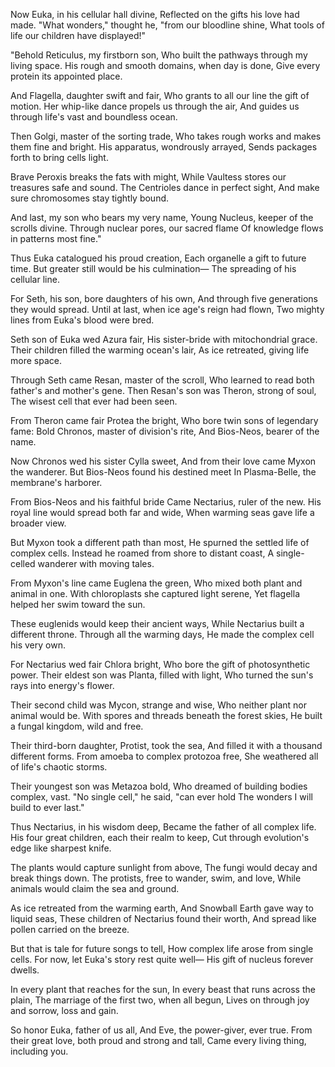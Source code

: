 Now Euka, in his cellular hall divine,
Reflected on the gifts his love had made.
"What wonders," thought he, "from our bloodline shine,
What tools of life our children have displayed!"

"Behold Reticulus, my firstborn son,
Who built the pathways through my living space.
His rough and smooth domains, when day is done,
Give every protein its appointed place.

And Flagella, daughter swift and fair,
Who grants to all our line the gift of motion.
Her whip-like dance propels us through the air,
And guides us through life's vast and boundless ocean.

Then Golgi, master of the sorting trade,
Who takes rough works and makes them fine and bright.
His apparatus, wondrously arrayed,
Sends packages forth to bring cells light.

Brave Peroxis breaks the fats with might,
While Vaultess stores our treasures safe and sound.
The Centrioles dance in perfect sight,
And make sure chromosomes stay tightly bound.

And last, my son who bears my very name,
Young Nucleus, keeper of the scrolls divine.
Through nuclear pores, our sacred flame
Of knowledge flows in patterns most fine."

Thus Euka catalogued his proud creation,
Each organelle a gift to future time.
But greater still would be his culmination—
The spreading of his cellular line.

For Seth, his son, bore daughters of his own,
And through five generations they would spread.
Until at last, when ice age's reign had flown,
Two mighty lines from Euka's blood were bred.

Seth son of Euka wed Azura fair,
His sister-bride with mitochondrial grace.
Their children filled the warming ocean's lair,
As ice retreated, giving life more space.

Through Seth came Resan, master of the scroll,
Who learned to read both father's and mother's gene.
Then Resan's son was Theron, strong of soul,
The wisest cell that ever had been seen.

From Theron came fair Protea the bright,
Who bore twin sons of legendary fame:
Bold Chronos, master of division's rite,
And Bios-Neos, bearer of the name.

Now Chronos wed his sister Cylla sweet,
And from their love came Myxon the wanderer.
But Bios-Neos found his destined meet
In Plasma-Belle, the membrane's harborer.

From Bios-Neos and his faithful bride
Came Nectarius, ruler of the new.
His royal line would spread both far and wide,
When warming seas gave life a broader view.

But Myxon took a different path than most,
He spurned the settled life of complex cells.
Instead he roamed from shore to distant coast,
A single-celled wanderer with moving tales.

From Myxon's line came Euglena the green,
Who mixed both plant and animal in one.
With chloroplasts she captured light serene,
Yet flagella helped her swim toward the sun.

These euglenids would keep their ancient ways,
While Nectarius built a different throne.
Through all the warming days,
He made the complex cell his very own.

For Nectarius wed fair Chlora bright,
Who bore the gift of photosynthetic power.
Their eldest son was Planta, filled with light,
Who turned the sun's rays into energy's flower.

Their second child was Mycon, strange and wise,
Who neither plant nor animal would be.
With spores and threads beneath the forest skies,
He built a fungal kingdom, wild and free.

Their third-born daughter, Protist, took the sea,
And filled it with a thousand different forms.
From amoeba to complex protozoa free,
She weathered all of life's chaotic storms.

Their youngest son was Metazoa bold,
Who dreamed of building bodies complex, vast.
"No single cell," he said, "can ever hold
The wonders I will build to ever last."

Thus Nectarius, in his wisdom deep,
Became the father of all complex life.
His four great children, each their realm to keep,
Cut through evolution's edge like sharpest knife.

The plants would capture sunlight from above,
The fungi would decay and break things down.
The protists, free to wander, swim, and love,
While animals would claim the sea and ground.

As ice retreated from the warming earth,
And Snowball Earth gave way to liquid seas,
These children of Nectarius found their worth,
And spread like pollen carried on the breeze.

But that is tale for future songs to tell,
How complex life arose from single cells.
For now, let Euka's story rest quite well—
His gift of nucleus forever dwells.

In every plant that reaches for the sun,
In every beast that runs across the plain,
The marriage of the first two, when all begun,
Lives on through joy and sorrow, loss and gain.

So honor Euka, father of us all,
And Eve, the power-giver, ever true.
From their great love, both proud and strong and tall,
Came every living thing, including you.
